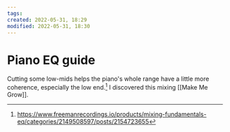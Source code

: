 ```yaml
---
tags: 
created: 2022-05-31, 18:29
modified: 2022-05-31, 18:30
---
```


# Piano EQ guide
Cutting some low-mids helps the piano's whole range have a little more coherence, especially the low end.[^1] I discovered this mixing [[Make Me Grow]].

[^1]: https://www.freemanrecordings.io/products/mixing-fundamentals-eq/categories/2149508597/posts/2154723655